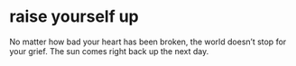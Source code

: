 # raise yourself up
No matter how bad your heart has been broken, the world doesn’t stop for your grief. The sun comes right back up the next day.
